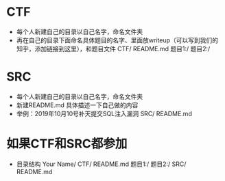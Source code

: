 ﻿# CTF
* 每个人新建自己的目录以自己名字，命名文件夹
* 再在自己的目录下面命名具体题目的名字、里面放writeup（可以写到我们的知乎，添加链接到这里），和题目文件
CTF/
	README.md
	题目1:/
	题目2:/
# SRC
* 每个人新建自己的目录以自己名字，命名文件夹
* 新建README.md 具体描述一下自己做的内容
* 举例：2019年10月10号补天提交SQL注入漏洞
SRC/
	README.md

# 如果CTF和SRC都参加
* 目录结构
Your Name/
	CTF/
		README.md
		题目1:/
		题目2:/
	SRC/
		README.md
		


